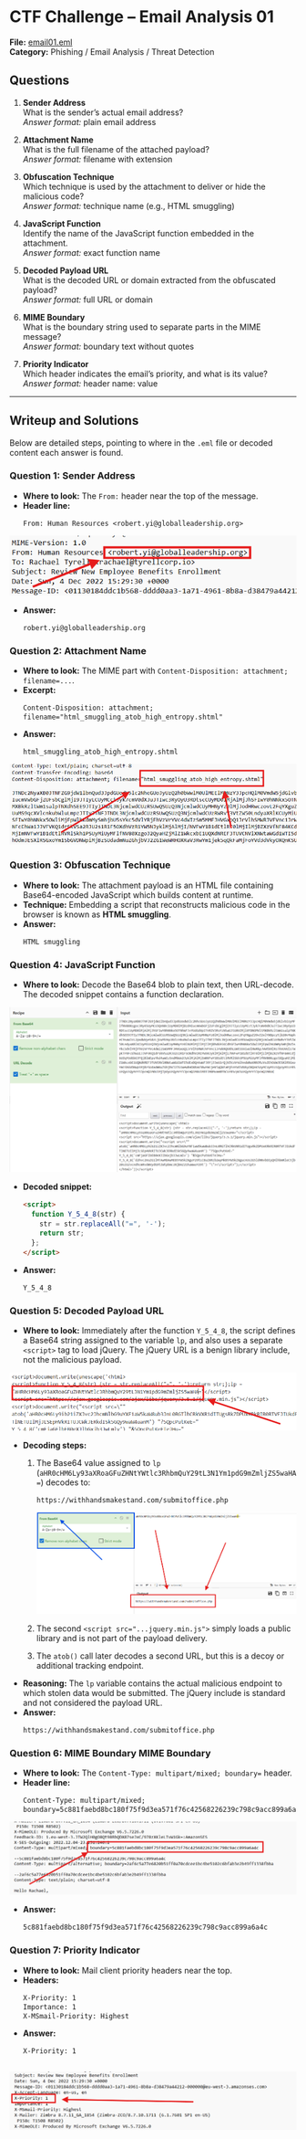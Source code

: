 # CTF Challenge – Email Analysis 01

**File:** [email01.eml](./email01.eml)\
**Category:** Phishing / Email Analysis / Threat Detection

## Questions

1. **Sender Address**\
   What is the sender’s actual email address?\
   *Answer format:* plain email address

2. **Attachment Name**\
   What is the full filename of the attached payload?\
   *Answer format:* filename with extension

3. **Obfuscation Technique**\
   Which technique is used by the attachment to deliver or hide the malicious code?\
   *Answer format:* technique name (e.g., HTML smuggling)

4. **JavaScript Function**\
   Identify the name of the JavaScript function embedded in the attachment.\
   *Answer format:* exact function name

5. **Decoded Payload URL**\
   What is the decoded URL or domain extracted from the obfuscated payload?\
   *Answer format:* full URL or domain

6. **MIME Boundary**\
   What is the boundary string used to separate parts in the MIME message?\
   *Answer format:* boundary text without quotes

7. **Priority Indicator**\
   Which header indicates the email’s priority, and what is its value?\
   *Answer format:* header name: value

---

## Writeup and Solutions

Below are detailed steps, pointing to where in the `.eml` file or decoded content each answer is found.

### Question 1: Sender Address

- **Where to look:** The `From:` header near the top of the message.
- **Header line:**
  ```
  From: Human Resources <robert.yi@globalleadership.org>
  ```

![](./attachments/email01/q1.png)

- **Answer:**
  ```
  robert.yi@globalleadership.org
  ```

### Question 2: Attachment Name

- **Where to look:** The MIME part with `Content-Disposition: attachment; filename=...`.
- **Excerpt:**
  ```
  Content-Disposition: attachment; filename="html_smuggling_atob_high_entropy.shtml"
  ```
- **Answer:**
  ```
  html_smuggling_atob_high_entropy.shtml
  ```

![](./attachments/email01/q2.png)

### Question 3: Obfuscation Technique

- **Where to look:** The attachment payload is an HTML file containing Base64-encoded JavaScript which builds content at runtime.
- **Technique:** Embedding a script that reconstructs malicious code in the browser is known as **HTML smuggling**.
- **Answer:**
  ```
  HTML smuggling
  ```

### Question 4: JavaScript Function

- **Where to look:** Decode the Base64 blob to plain text, then URL-decode. The decoded snippet contains a function declaration.

![](./attachments/email01/Base64_and_url_decoded.png)

- **Decoded snippet:**
  ```html
  <script>
    function Y_5_4_8(str) {
      str = str.replaceAll("=", '-');
      return str;
    };
  </script>
  ```
- **Answer:**
  ```
  Y_5_4_8
  ```

### Question 5: Decoded Payload URL

- **Where to look:** Immediately after the function `Y_5_4_8`, the script defines a Base64 string assigned to the variable `lp`, and also uses a separate `<script>` tag to load jQuery. The jQuery URL is a benign library include, not the malicious payload.

![](./attachments/email01/q5.png)

- **Decoding steps:**
  1. The Base64 value assigned to `lp` (`aHR0cHM6Ly93aXRoaGFuZHNtYWtlc3RhbmQuY29tL3N1Ym1pdG9mZmljZS5waHA=`) decodes to:
     ```
     https://withhandsmakestand.com/submitoffice.php
     ```

     ![](./attachments/email01/q5_2.png)

  2. The second `<script src="...jquery.min.js">` simply loads a public library and is not part of the payload delivery.
  3. The `atob()` call later decodes a second URL, but this is a decoy or additional tracking endpoint.
- **Reasoning:** The `lp` variable contains the actual malicious endpoint to which stolen data would be submitted. The jQuery include is standard and not considered the payload URL.
- **Answer:**
  ```
  https://withhandsmakestand.com/submitoffice.php
  ```

### Question 6: MIME Boundary MIME Boundary

- **Where to look:** The `Content-Type: multipart/mixed; boundary=` header.
- **Header line:**
  ```
  Content-Type: multipart/mixed; boundary=5c881faebd8bc180f75f9d3ea571f76c42568226239c798c9acc899a6a4c
  ```

![](./attachments/email01/q6.png)

- **Answer:**
  ```
  5c881faebd8bc180f75f9d3ea571f76c42568226239c798c9acc899a6a4c
  ```

### Question 7: Priority Indicator

- **Where to look:** Mail client priority headers near the top.
- **Headers:**
  ```
  X-Priority: 1
  Importance: 1
  X-MSmail-Priority: Highest
  ```
- **Answer:**
  ```
  X-Priority: 1
  ```
![](./attachments/email01/q7.png)
---


